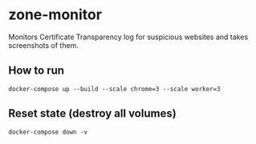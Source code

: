 # zone-monitor

Monitors Certificate Transparency log for suspicious websites and takes screenshots of them.

## How to run
```
docker-compose up --build --scale chrome=3 --scale worker=3
```

## Reset state (destroy all volumes)
```
docker-compose down -v
```

